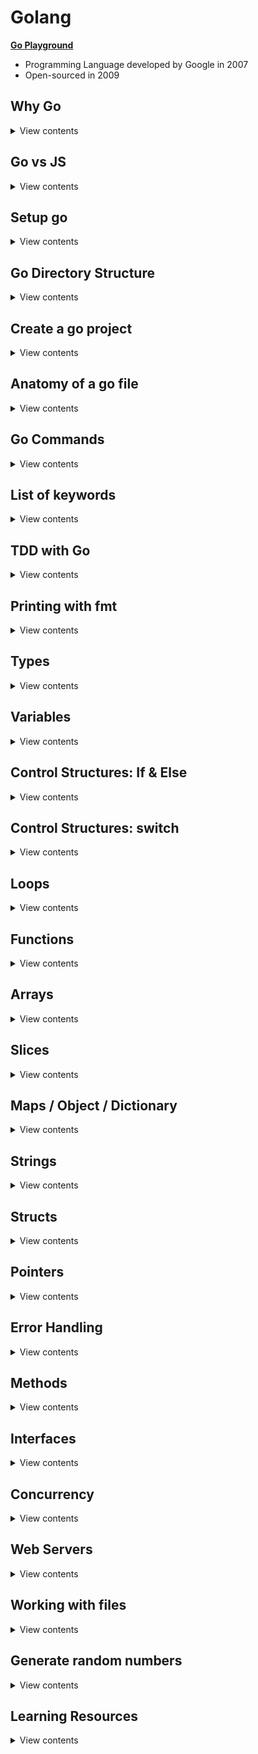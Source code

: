 # Golang

**[Go Playground](https://play.golang.org/)**

- Programming Language developed by Google in 2007
- Open-sourced in 2009

## Why Go

<details>
<summary>View contents</summary>

1. Run on multiple cores and builtin to support concurrency
2. Fast compile times
3. Ease to development
4. Fast execution
5. Automatic garbage collection

- **In Parallel:** Downloading, Uploading, Navigating at the same time
- **Multi-Threading:** Do multiple things at once, e.g., Watching, commenting in Youtube
- **Concurrency:** Dealing with lots of things at once but not necessarily run at the same time, e.g., Multiple users booking at the same time, Multiple users editing the same document

</details>

## Go vs JS

<details>
<summary>View contents</summary>

1. TYPING

- Go: Strongly typed (String, Float, Int, Byte, Struct...)
- JS: Dynamically typed

2. STRUCTURES

- Go: Structs, Pointers, Methods, Interfaces
- JS: ES6 classes

3. ERROR HANDLING

- Go: Explicit (sad path won't handle itself)
- JS: Built-in

4. MULTI-TASKING

- Go: Multi-Threaded (Concurrency, Goroutines, Sync)
- JS: Single-Threaded (Callbacks, async await, sagas, sadness)

5. OPINIONATED-NESS

- Go: Strong Opinions (Convention, built-in tooling and linters)
- JS: Fluid Opinions (Subjective to the mood that day)

</details>

## Setup go

<details>

<summary>View contents</summary>

1. Download go installer & install it. link: [go installer](https://go.dev/doc/install)
2. Add environment variables into shell config

Bash shell

```bash
# ~/.bash_profile

# set the workspace path
export GOPATH=$HOME/go-workspace # change your path correctly!

# add the go bin path to be able to execute our programs
export PATH=$PATH:$GOPATH/bin
```

Fish shell

```bash
# ~/.config/fish/config.fish

# set the workspace path
set -x GOPATH $HOME/go-workspace # change your path correctly!

# add the go bin path to be able to execute our programs
set -x PATH $PATH /usr/local/go/bin $GOPATH/bin
```

3. Create workspace

```bash
$ mkdir -p $GOPATH $GOPATH/src $GOPATH/pkg $GOPATH/bin

# $GOPATH/src : Where your Go projects / programs are located
# $GOPATH/pkg : contains every package objects
# $GOPATH/bin : The compiled binaries home
```

4. Install godoc & run godoc

```bash
$ go install golang.org/x/tools/cmd/godoc@latest

# run godoc
$ godoc -http :8000

# go to: localhost:8000/pkg
# go to personal project: localhost:8000/pkg/project-name
```

</details>

## Go Directory Structure

<details>
<summary>View contents</summary>

```txt
$GOPATH
│
└───bin
│
└───pkg
│
└───src
    │
    │
    └───github.com
        │
        └───github_username
            │
            └───repo_name
```

</details>

## Create a go project

<details>
<summary>View contents</summary>

```bash
# created a directory called "hello"
$ mkdir hello

# change directory to "hello
$ cd hello

# create "main.go" file
$ touch main.go

# generate "go.mod" file
$ go mod init github.com/foyez/hello # module path can be repository you want to publish
```

`go.mod`

```go
module github.com/foyez/hello // name or module path

go 1.18 // go version
```

</details>

## Anatomy of a go file

<details>
<summary>View contents</summary>

`main.go`

```go
// package name
// Every go program needs at least one package main
// Go programs are organized into packages
// A package is a collection of source files
package main

import (
  "fmt" // import built-in packages

  "github.com/foyez/hello/utils" // import custom packages
)

// Every go program needs one main function
// It's the entry point for the program where
// go starts executing the code
func main() {
  fmt.Println("Hello, World")
  fmt.Print(utils.Add(10, 20))
}
```

`utils/utils.go`

```go
package utils

// private variable - start with lowercase
// Can't be accessed from other packages
var s = "Hello"

// Public function - starting with capital letter
// Can be accessed from other packages
func Add(a int64, b int64) int64 {
  return a + b
}
```

- compiles and runs the code: `go run <file_name>`
- build the code: `go build main.go`

</details>

## Go Commands

<details>
<summary>View contents</summary>

```sh
# run a go program
$ go run main.go # go run <file_name>

# install go packages
$ go install

# create a binary file from go codes
$ go build

# format unindent go code
$ go fmt main.go

# shows go package directory tree
$ go list

# identify unused variables & errors
$ go vet

# show go documentation
go doc fmt.Println

# install third party library
$ go get golang.org/x/lint/golint

# linting go code
golint
```

</details>

## List of keywords

<details>
<summary>View contents</summary>

The list of all **25** keywords of Go language:

1. `break`
2. `case`
3. `chan`
4. `const`
5. `continue`
6. `default`
7. `defer`
8. `else`
9. `fallthrough`
10. `for`
11. `func`
12. `go`
13. `goto`
14. `if`
15. `import`
16. `interface`
17. `map`
18. `package`
19. `range`
20. `return`
21. `select`
22. `struct`
23. `switch`
24. `type`
25. `var`

</details>

## TDD with Go

<details>
<summary>View contents</summary>

**[You can find all the code for this section here](https://github.com/foyez/go/tree/main/codes/tddWithGo)**

1 **Write the test first**

`hello_test.go`

```go
package hello

import "testing"

// exported if it begins with a capital letter
func TestHello(t *testing.T) {
	t.Run("saying hello to people", func(t *testing.T) {
		got := Hello("Foyez")
		want := "Hello, Foyez"

		if got != want {
			t.Errorf("got %q want %q", got, want)
		}
	})
}
```

run `go test`

```
./hello_test.go:7:10: undefined: Hello
```

2. **Write the minimal amount of code for the test to run and check the failing test output**

```go
package hello

func Hello(name string) string {
	return ""
}
```

run `go test`

```
hello_test.go:11: got "" want "Hello, Foyez"
```

3. **Write enough code to make it pass**

```go
func Hello(name string) string {
  return "Hello, " + name
}
```

run `go test`

```
PASS
ok      hello   0.004s
```

4. **Commit the code**

```git
git commit "add Hello() - greeting to people"
```

5. **Refactor**

`hello.go`

```go
package hello

const englishHelloPrefix = "Hello, "

func Hello(name string) string {
	return englishHelloPrefix + name
}
```

`hello_test.go`

```go
package hello

import "testing"

func TestHello(t *testing.T) {
	assertErrorMessage := func(t testing.TB, got, want string) {
		t.Helper()

		if got != want {
			t.Errorf("got %q want %q", got, want)
		}
	}

	t.Run("saying hello to people", func(t *testing.T) {
		got := Hello("Foyez")
		want := "Hello, Foyez"
		assertErrorMessage(t, got, want)
	})
}
```

run `go test`

```
PASS
ok      hello   0.004s
```

6. **Amend git commit**

```git
git commit --amend
```

#### TDD workflow

- Write a test
- Make the compiler pass
- Run the test, see that it fails and check the error message is meaningful
- Write enough code to make the test pass
- Refactor

7. **Add Benchmark test**

```go
func BenchmarkHello(b *testing.B) {
	if testing.Short() {
		b.Skip("skipping benchmark in short mode.")
	}
	for i := 0; i < b.N; i++ {
		Hello("Zayan")
	}
}
```

run `go test -v --bench . --benchmem`

```
BenchmarkHello   	2000000000	         0.46 ns/op

// This means that the loop ran 2000000000 times at a speed of 0.46 ns per loop.
```

8. **Add example tests**

```go
func ExampleHello() {
	greeting := Hello("Zayan")
	fmt.Println(greeting)
	// Output: Hello, Zayan
}

func ExampleHello() {
	greeting := Hello("Farah")
	fmt.Println(greeting)
	// Output: Hello, Farah
}
```

run `go test -v`

```
=== RUN   TestHello
=== RUN   TestHello/saying_hello_to_people
--- PASS: TestHello (0.00s)
    --- PASS: TestHello/saying_hello_to_people (0.00s)
=== RUN   ExampleHello
--- PASS: ExampleHello (0.00s)
=== RUN   ExampleHello_second
--- PASS: ExampleHello_second (0.00s)
```

</details>

## Printing with fmt

<details>
<summary>View contents</summary>

**[You can find all the code for this section here](https://github.com/foyez/go/tree/main/codes/printing)**

#### **Print**

```
fmt.Print()
fmt.Println()
fmt.Printf()
```

- Prints output to the stdout console
- Returns number of bytes and an error
- (The error is generally not worried about)

```go
name := "Zohan"

fmt.Print("Hello, ", name, "\n")
fmt.Println("Hello,", name)
fmt.Printf("Hello, %v\n", name)
```

```sh
Hello, Zohan
Hello, Zohan
Hello, Zohan
```

#### Fprint

```
fmt.Fprint()
fmt.Fprintln()
fmt.Fprintf()
```

- Prints the output to an external source (not in stdout console) (file, browser)
- Returns number of bytes, and any write error

#### Sprint

```
fmt.Sprint()
fmt.Sprintln()
fmt.Sprintf()
```

- Stores output on a character buffer
- Doesn't print to stdout console
- Returns the string

</details>

## Types

<details>
<summary>View contents</summary>

**[You can find all the code for this section here](https://github.com/foyez/go/tree/main/codes/types)**

| Name        | Type Name                                                                   | Examples                                  |
| ----------- | --------------------------------------------------------------------------- | ----------------------------------------- |
| **INTEGER** | int, int8, int16, int32, int64<br/>unint, unint8, unint16, unint32, unint64 | var age int = 20<br/>var count unint = -5 |
| **FLOAT**   | float32, float64                                                            | var gpa float64 = 3.4                     |
| **STRING**  | string                                                                      | var fruit string = "mango"                |
| **BOOLEAN** | bool<br/>&& <code>&#124;&#124;</code> ! < <= > >= == !=                     | true false<br/>var adult bool = age > 18  |

#### Identify and convert type

```go
	// identify type
	reflect.TypeOf(6) // int

	// convert type
	float(10) + 5.5 // 15.5
```

</details>

## Variables

<details>
<summary>View contents</summary>

**[You can find all the code for this section here](https://github.com/foyez/go/tree/main/codes/variables)**

```go
package main

import "fmt"

// var variableName type = value
// can declare outside and inside of a function
var name string = "Zayan"

func main() {
	// Infer variable type
	var age = 20

	// variables without assigning value
	// return default value
	// int: 0, float: 0.0, string: "", bool: false
	var salary int

	// value cannot be changed/re-assigned
	const birthPlace = "Bangladesh"

	// variables in only function
	funcVar := "can't declare outside of a function"

	// multiple variables
	one, two := 1, "two"

	fmt.Println(name, age, salary)
	fmt.Println(birthPlace)
	fmt.Println(funcVar)
	fmt.Println(one, two)
}
```

</details>

## Control Structures: If & Else

<details>
<summary>View contents</summary>

**[You can find all the code for this section here](https://github.com/foyez/go/tree/main/codes/control)**

```go
package main

import (
	"fmt"
)

func main() {
	var age = 10

	if age < 18 {
		fmt.Println("younger")
	} else if age == 18 {
		fmt.Println("adult")
	} else {
		fmt.Println("elder")
	}

	if name := "Farah"; name != "Farhan" {
		fmt.Println("She is Farah")
	}
}
```

</details>

## Control Structures: switch

<details>
<summary>View contents</summary>

**[You can find all the code for this section here](https://github.com/foyez/go/tree/main/codes/control)**

```go
package main

import "fmt"

func main() {
	// *****************************************
	switch city := "Cumilla"; city {
	case "Dhaka", "Cumilla", "Sylhet":
		fmt.Println("You live in", city)
	default:
		fmt.Println("You're not from around here")
	}

	// *****************************************
	var age int = 30

	switch {
	case age < 18:
		fmt.Println("young")
	case age > 18 && age <= 40:
		fmt.Println("adult")
	default:
		fmt.Println("elder")
	}

	// *****************************************
	var num int = 9

	switch {
	case num != 10:
		fmt.Println("Does not equal 10")
		fallthrough // check other case after matching this case
	case num < 10:
		fmt.Println("Less than 10")
	case num > 10:
		fmt.Println("Greater than 10")
	default:
		fmt.Println("Is 10")
	}
}
```

</details>

## Loops

<details>
<summary>View contents</summary>

**[You can find all the code for this section here](https://github.com/foyez/go/tree/main/codes/loops)**

```go
package main

import (
	"fmt"
)

func main() {
	// *****************************************
	// BASIC FOR LOOP
	// *****************************************
	fmt.Println("Basic for loop")
	for i := 1; i <= 5; i++ {
		fmt.Print(i)
	}

	// *****************************************
	// SIMILAR TO WHILE LOOP
	// *****************************************
	fmt.Println("\nSimilar to while loop")
	j := 1

	for j <= 5 {
		fmt.Print(j)
		j++
	}

	// *****************************************
	// INFINITE LOOP
	// *****************************************
	fmt.Println("\nInfinite loop")
	num := 1

	for {
		num = num + 2

		if num == 7 {
			continue
		}

		fmt.Print(num)

		if num == 11 {
			break
		}
	}

	// ********************************************
	// BASIC FOR LOOP ITERATION (STRING, ARRAY,...)
	// ********************************************
	fmt.Println("\nBasic for loop iteration")
	var name = "Farah"

	for i := 0; i < len(name); i++ {
		fmt.Println("Letter:", string(name[i]))
	}

	// *****************************************
	// STRING ITERATION
	// *****************************************
	fmt.Println("\nString iteration")
	var myCity = "কুমিল্লা"

	for index, letter := range myCity {
		if index % 2 == 0 {
			fmt.Printf("Index: %d, Letter:%#U\n", index, letter)
		}
	}

	// *****************************************
	// SLICE OR ARRAY ITERATION
	// *****************************************
	fmt.Println("\nSlice or Array iteration")
	cities := []string{"Dhaka", "Cumilla"}

	for _, city := range cities {
		fmt.Printf("%s ", city)
	}

	// *****************************************
	// MAP ITERATION
	// *****************************************
	fmt.Println("\nMap iteration")
	results := map[string]float64{
		"Farah":   3.4,
		"Laaibah": 3.3,
		"Zayan":   3.5,
	}

	for key, value := range results {
		fmt.Println(key, value)
	}

	// *****************************************
	// CHANNEL ITERATION
	// *****************************************
	fmt.Println("\nChannel iteration")

	ch := make(chan int)
	go func() {
		ch <- 1
		ch <- 2
		close(ch)
	}()

	for n := range ch {
		fmt.Println(n)
	}
}
```

_[Loop guide](https://yourbasic.org/golang/for-loop-range-array-slice-map-channel/)_

</details>

## Functions

<details>
<summary>View contents</summary>

**[You can find all the code for this section here](https://github.com/foyez/go/tree/main/codes/funtions)**

- Basic function

```go
func printAge() {
	fmt.Println(10)
}
```

- return type declaration

```go
func printAge(age int) int {
	return age
}
```

- return multiple values

```go
func printAge(age int) (string, int) {
	return "name", age
}

func main() {
	name, age = printAge(10)
}
```

- return named values

```go
func printAge(age1, age2 int) (ageOfBob, ageOfSally int) {
	ageOfBob = age1
	ageOfSally = age2
	return
}
```

- unknown number of arguments / variadic function

```go
func average(ages ...int) float64 {
	total := 0

	for _, age := range ages {
		total += age
	}

	return float64(total) / float64(len(ages))
}

func main() {
	fmt.Println(average(10, 20, 32))
}
```

</details>

## Arrays

<details>
<summary>View contents</summary>

**[You can find all the code for this section here](https://github.com/foyez/go/tree/main/codes/arrays)**

```go
// ARRAY
// [number]T
// A slice type has a specific length
// declare array
var arr [3]float64
fmt.Println(arr) // [0 0 0]

arr[1] = 23               // set element
element := arr[1]         // read element
fmt.Println(arr, element) // [0 23 0] 23

// declare and initialize
scores := [3]float64{9, 1.5, 2.2}
fmt.Println(scores)

// compiler figure out array length
arrNotMax := [...]int{2, 3, 4}
fmt.Println(arrNotMax, len(arrNotMax)) // [2 3 4] 3

// slice
fruits := [5]string{"banana", "pear", "apple", "orange", "peach"}
splicedFruits := fruits[1:3]              // [pear apple]
splicedFruits2 := fruits[2:]              // [apple orange peach]
removeLastFruit := fruits[:len(fruits)-1] // [banana pear apple orange]
lastFruit := fruits[len(fruits)-1]        // peach
fmt.Println(splicedFruits, splicedFruits2, removeLastFruit, lastFruit)
fmt.Println(len(splicedFruits)) // 2
fmt.Println(cap(splicedFruits)) // 4 (since starts from 1 and end index is 4)

// append
fruitsToAdd := append(splicedFruits, "cherry", "pineapple", "guava")
fmt.Println(splicedFruits, fruitsToAdd)             // [pear apple] [pear apple cherry pineapple guava]
fmt.Println(len(splicedFruits), cap(splicedFruits)) // 2 4
fmt.Println(len(fruitsToAdd), cap(fruitsToAdd)) // 5 8 (after crossing the previous capacity, the current capcity is doubled up)

// multidimensional array
multi := [2][3]int{{1, 2, 3}, {5, 6, 7}}
fmt.Println(multi) // [[1 2 3] [5 6 7]]
```

</details>

## Slices

<details>
<summary>View contents</summary>

**[You can find all the code for this section here](https://github.com/foyez/go/tree/main/codes/slices)**

```go
// SLICE
// []T
// A slice type has no specific length

// declare a slice
var mySlice []int
fmt.Println(mySlice) // []

// mySlice[0] = 1 // occurs an error, since size is unknown

// create a slice using make function
// dynamically-sized arrays
// make([]T, len, cap)
sliceWithMake := make([]int, 3, 10)
fmt.Println(sliceWithMake)      // [0 0 0]
fmt.Println(len(sliceWithMake)) // 3
fmt.Println(cap(sliceWithMake)) // 5
```

**Make**: make function "Initialize and allocates space in memory for a slice, map, or channel."
	
```go
s := make([]int, 0, 3)
	
for i := 0; i < 5; i++ {
    s = append(s, i)
    fmt.Printf("cap %v, len %v, %p\n", cap(s), len(s), s)
}
```
		  
```sh
cap 3, len 1, 0xc0000b2000
cap 3, len 2, 0xc0000b2000
cap 3, len 3, 0xc0000b2000
cap 6, len 4, 0xc0000b8000 # larger capacity and a new pointer address
cap 6, len 5, 0xc0000b8000
```

```go
var fruits = []string{"apple", "mango"}

// varArg
func addFruits(fruitsToAdd ...string) []string {
	// unpack or spread
	updatedFruits := append(fruits, fruitsToAdd...)
	return updatedFruits
}

addFruits("banana", "pineapple") // [apple mango banana pineapple]
```

</details>

## Maps / Object / Dictionary

<details>
<summary>View contents</summary>

**[You can find all the code for this section here](https://github.com/foyez/go/tree/main/codes/maps)**

```go
var results map[string]float64 = make(map[string]float64) // create empty map

results["foyez"] = 3.4
results["mithu"] = 3.5

fmt.Println(results) // map[foyez:3.4 mithu:3.5]

// ***********************************************
userEmails := map[int]string{
	1: "user1@email.com",
	2: "user2@email.com",
}

userEmails[1] = "user12@email.com"
emailOfSecondUser, ok := userEmails[2]
emailOfFourthUser, ok2 := userEmails[4]

fmt.Println(userEmails)             // map[1:user12@email.com 2:user2@email.com]
fmt.Println(emailOfSecondUser, ok)  // user2@email.com true
fmt.Println(emailOfFourthUser, ok2) // false

if email, ok := userEmails[2]; ok {
	fmt.Printf("%s exists\n", email)
} else {
	fmt.Printf("%s doesn't exists\n", email)
}

delete(userEmails, 1)
fmt.Println(userEmails) // [2:user2@email.com]
```

</details>

## Strings

<details>
<summary>View contents</summary>

**[You can find all the code for this section here](https://github.com/foyez/go/tree/main/codes/strings)**

```go
package main

import (
	"fmt"
	s "strings"
)

var p = fmt.Println

func main() {
	p(s.Contains("test", "es"))        // true
	p(s.Count("test", "t"))            // 2
	p(s.HasPrefix("test", "te"))       // true
	p(s.HasSuffix("test", "st"))       // true
	p(s.Index("test", "t"))            // 0
	p(s.LastIndex("test", "t"))        // 3
	p(s.Join([]string{"a", "b"}, "-")) // a-b
	p(s.Repeat("a", 5))                // aaaaa
	p(s.Replace("fooo", "o", "O", -1)) // fOOO
	p(s.Replace("fooo", "o", "O", 2))  // fOOo
	p(s.Split("a-b-c", "-"))           // [a b c]
	p(s.ToLower("TEST"))               // test
	p(s.ToUpper("test"))               // TEST
	p(len("hello"))                    // 5
	p("hello"[1])                      // 1
}
```

</details>

## Structs

<details>
<summary>View contents</summary>

**[You can find all the code for this section here](https://github.com/foyez/go/tree/main/codes/structs)**

```go
type User struct {
	ID        int
	FirstName string
	LastName  string
	Email     string
}

user := User{ID: 1, FirstName: "Foyez", LastName: "Ahmed", Email: "foyez@email.com"}

fmt.Println(user.FirstName) // Foyez
```

</details>

## Pointers

<details>
<summary>View contents</summary>

**[You can find all the code for this section here](https://github.com/foyez/go/tree/main/codes/pointers)**

**Pointer:** a variable that holds the **memory location** of a variable instead of a copy of its value.
	
```go
// Declare a pointer variable
var variableName *type
	
// Access to the variable address
&variableName
	
// Access to the variable value
*variableName
```

```go
type person struct {
	firstName      string
	lastName       string
	faboriteSports []string
}

func main() {
	person := person{
		firstName: "Foyez",
		lastName:  "Ahmed",
		faboriteSports: []string{"Cricket"}
	}
	
	updateFirstName(&person, "Rumon")
	fmt.Println(person) // {Foyez Ahmed [Cricket]}
	updateFavoriteSports(person, "Football")
	fmt.Println(person) // {Foyez Ahmed [Football]}
}
	
func updateFirstName(p *person, newFirstName string) {
	fmt.Println(p)  // &{Foyez Ahmed [Cricket]}
	fmt.Println(&p) // 0xc00000e028
	fmt.Println(*p) // {Foyez Ahmed [Cricket]}

	// (*p).firstName = newFirstName
	p.firstName = newFirstName
}
	
func updateFavoriteSports(p person, sportName string) {
	p.favoriteSports[0] = sportName
}
```
	
**Value Types:** `int`, `float`, `string`, `bool`, `structs`
> Have to use pointer to update these types of variables
	
**Reference Types:** `slices`, `maps`, `channels`, `pointers`, `functions`
> Don't need to use pointer to update these types of variables

</details>

## Error Handling

<details>
<summary>View contents</summary>

**[You can find all the code for this section here](https://github.com/foyez/go/tree/main/codes/errors)**

#### Error

- indicates that something bad happened, but it might be possible to continue running the program.
- i.e: A function that intentionally returns an error if something goes wrong

#### Panic

- happen at run time
- something happened that was fatal to the program and program stops execution
- ex: Trying to open a file that doesn't exist

```go
type error interface {
	Error() string
}

err := funcReturnError()
fmt.Println(err.Error())
panic(err.Error())
```

#### Defer

A defer statement defers the execution of a function until the surrounding function returns.

```go
func main(){
	defer fmt.Println("Bangladesh")
	defer fmt.Println("love")
	fmt.Println("I")
}

// I
// love
// Bangladesh
```

#### Recover

- **Panic** is called during a run time error and fatally kill the program
- **Recover** tells Go what to do when a panic happens (returns what was passed to panic)
- Recover must be paired with **defer**, which will fire even after a panic

```go
func recoverFromPanic() {
	if r := recover(); r != nil {
		fmt.Println(r)
	}
}

func main() {
	defer recoverFromPanic()

	for i := 0; i < 5; i++ {
		fmt.Println(i)

		if i == 2 {
			panic("PANIC!")
		}
	}
}

// 0
// 1
// 2
// PANIC!
```

</details>

## Methods

<details>
<summary>View contents</summary>

**[You can find all the code for this section here](https://github.com/foyez/go/tree/main/codes/methods)**
Syntax of method

```go
func (r ReceiverType) funcName(parameters) (results)
```

#### Methods vs Functions

- The difference between a method and a function is that instead of accepting an argument as struct, we're calling a method on an instance of that struct.

```go
type address struct {
	email   string
	zipCode int
}
	
type User struct {
	name string
	age  int
	address
}
	
func main() {
	user := User{
		name: "Manam", 
		age: 25,
		address: address{
			email: "manam@email.com",
			zipCode: 34000
		},
	}
	
	updateUserName(&user, "Chayon")
	
	// (&user).UpdateName("Chayon")
	user.UpdateName("Chayon")
}

func updateUserName(u *User, name string) {
	u.name = name
}

// func (receiverName ReceiverType) MethodName(args)
// When a method is called on a variable of that type,
// we get the reference to its data via the receiverName variable.
func (u *User) UpdateName(name string) {
	// (*u).name = name
	u.name = name
}
```

</details>

## Interfaces

<details>
<summary>View contents</summary>

**[You can find all the code for this section here](https://github.com/foyez/go/tree/main/codes/interfaces)**

**Structs:** define a set of attributes on a type, e.g.: a user has a `FirstName` and a `LastName`, it is the type of User.

**Interfaces:** describe a set of behaviors that also define a type, e.g. a user can change the `FirstName` is a type of that interface.

```go
// Describer has a Describe method
type Human interface {
	Describe() string
}

// Any struct that has a method called describe is also a type of Describer

type User struct {
	ID                         int
	FirstName, LastName, Email string
}

type Group struct {
	role           string
	users          []User
	newestUser     User
	spaceAvailable bool
}

func (u User) Describe() string {
	desc := fmt.Sprintf("Name: %s %s, Email: %s", u.FirstName, u.LastName, u.Email)
	return desc
}

func (g *Group) Describe() string {
	if len(g.users) > 2 {
		g.spaceAvailable = false
	}

	desc := fmt.Sprintf("Users: %d, Newest User: %s %s, Accepting New User: %t", len(g.users), g.newestUser.FirstName, g.newestUser.LastName, g.spaceAvailable)
	return desc
}

func main() {
	user := User{ID: 1, FirstName: "Foyez", LastName: "Ahmed", Email: "foyez@email.com"}
	user2 := User{ID: 2, FirstName: "Manam", LastName: "Ahmed", Email: "manam@email.com"}

	group := Group{
		role:           "admin",
		users:          []User{user, user2},
		newestUser:     user2,
		spaceAvailable: true,
	}

	describeSomething := func(human Human) {
		desc := human.Describe()
		fmt.Println(desc)
	}

	describeSomething(user) // Name: Foyez Ahmed, Email: foyez@email.com
	describeSomething(&group) // Users: 2, Newest User: Manam Ahmed, Accepting New User: true
}
```

#### Empty Interface

```go
interface{}
```

- Specifies zero methods
- An empty interface may hold values of any type
- Like _any_ type in Typescript

```go
var people map[string]interface{} = make(map[string]interface{})

people["name"] = "Foyez"
people["age"] = 28

fmt.Printf("%#v %T\n", people["name"], people["name"]) // "Foyez" string
fmt.Printf("%#v %T", people["age"], people["age"])     // 28 int
```

</details>

## Concurrency

<details>
<summary>View contents</summary>

**[You can find all the code for this section here](https://github.com/foyez/go/tree/main/codes/concurrency)**

#### Goroutines

- A **Goroutine** is a lightweight thread manged by the Go runtime
- Implemented by adding the `go` keyword before executing a function
- Tells go to spin up a new thread to do that thing

```go

```

</details>

## Web Servers

<details>
<summary>View contents</summary>

**[You can find all the code for this section here](https://github.com/foyez/go/tree/main/codes/webServers)**

```go
package main

import (
	"fmt"
	"log"
	"net/http"
)

func home(w http.ResponseWriter, req *http.Request) {
	fmt.Println("Home!")
	fmt.Fprint(w, "Home!")
}

func main() {
	http.HandleFunc("/", home)

	fmt.Println("Server is running on port :8080")
	log.Fatal(http.ListenAndServe(":8080", nil))
}
```

</details>

## Working with files

<details>
<summary>View contents</summary>

```go
import (
	"fmt"
	"os"
	"strings"
)

type names string[]

func main() {
	names := names{"Sohel", "Mithu", "Rupom"}
	names.saveToFile("my_names")
	fmt.Println(readNamesFromFiles("my_names"))
	removeFile("my_names")
}

func (n names) toString() string {
	return strings.Join(n, ",")
}

func (n names) saveToFile(filename string) error {
	return os.WriteFile(filename, []bytes(n.toString()), 0666)
}

func readNamesFromFile(filename string) names {
	bs, err := os.ReadFile(filename)
	if err != nil {
		fmt.Println("Error:", err)
		os.Exit(1)
	}
	
	return strings.Split(string(bs), ",")
}

func removeFile(filename string) {
	err := os.Remove(filename)
	if err != nil {
		fmt.Println("Error:", err)
	}
}
```

</details>
	
## Generate random numbers
	
<details>
<summary>View contents</summary>
	
```go
import (
	"math/rand"
	"time"
)
	
source := rand.NewSource(time.Now().UnixNano())
r := rand.New(source)
	
// genrate random number from 0 to n
r.Intn(8) // n = 8
```
	
</details>

## Learning Resources

<details>
<summary>View contents</summary>

- [Build web application with golang](https://github.com/astaxie/build-web-application-with-golang) - `A golang ebook intro how to build a web with golang`
- [Go Patterns](https://github.com/tmrts/go-patterns) - `Curated list of Go design patterns, recipes and idioms`
- [Learn Go with Tests](https://github.com/quii/learn-go-with-tests) - `Learn Go with test-driven development`
- [Go for Javascript Developers](https://www.pazams.com/Go-for-Javascript-Developers/)
- [Creating a RESTful API With Golang](https://tutorialedge.net/golang/creating-restful-api-with-golang/)
- [Go Tour](https://tour.golang.org/list)
- [Effective Go](https://golang.org/doc/effective_go.html)
- [Go by Example](https://gobyexample.com/)
- [Go Doc](https://golang.org/doc/)
- [Go Blog](https://blog.golang.org/)
- [Clean Go Article](https://github.com/Pungyeon/clean-go-article)
- [How To Code in Go](https://www.digitalocean.com/community/tutorial_series/how-to-code-in-go)

### Video Tutorials

- [Golang Tutorial for Beginners](https://www.youtube.com/watch?v=yyUHQIec83I) - `TechWorld with Nana`
- [Learn Go Programming - Golang Tutorial for Beginners](https://www.youtube.com/watch?v=YS4e4q9oBaU)
- [Learn Go Programming by Building 11 Projects – Full Course](https://www.youtube.com/watch?v=jFfo23yIWac)

</details>
